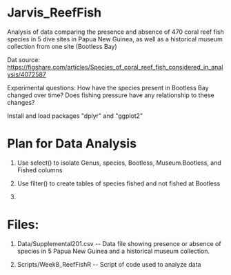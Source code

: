 # Jarvis_ReefFish

Analysis of data comparing the presence and absence of 470 coral reef fish species in 5 dive sites in Papua New Guinea, as well as a historical museum collection from one site (Bootless Bay)

Dat source: https://figshare.com/articles/Species_of_coral_reef_fish_considered_in_analysis/4072587

Experimental questions: How have the species present in Bootless Bay changed over time? Does fishing pressure have any relationship to these changes?

Install and load packages "dplyr" and "ggplot2"

# Plan for Data Analysis

1. Use select() to isolate Genus, species, Bootless, Museum.Bootless, and Fished columns

2. Use filter() to create tables of species fished and not fished at Bootless

3.

# Files:

1. Data/Supplemental201.csv -- Data file showing presence or absence of species in 5 Papua New Guinea and a historical museum collection.

2. Scripts/Week8_ReefFishR -- Script of code used to analyze data